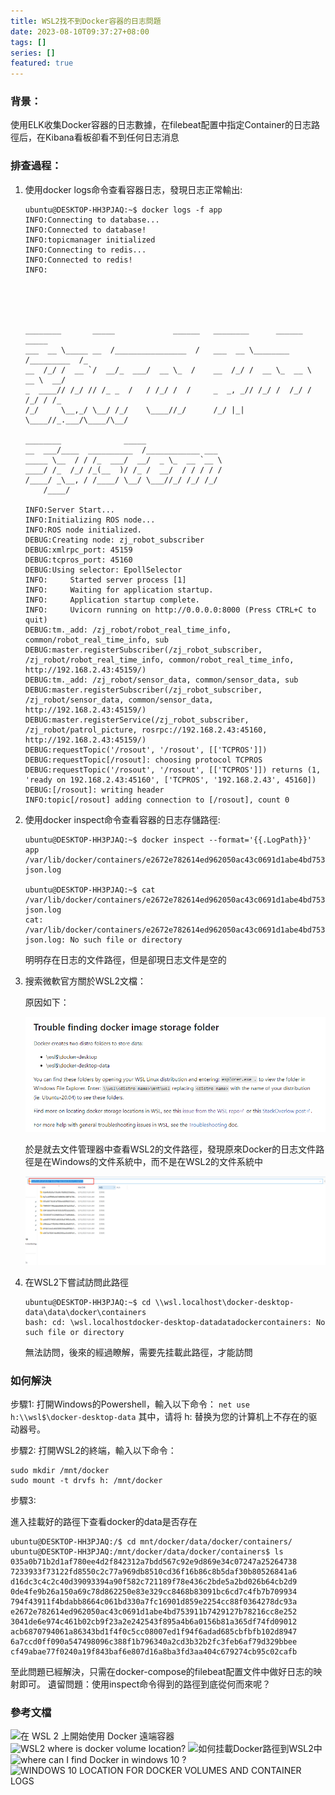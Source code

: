 ```yaml
---
title: WSL2找不到Docker容器的日志問題
date: 2023-08-10T09:37:27+08:00
tags: []
series: []
featured: true
---
```


### 背景：
使用ELK收集Docker容器的日志數據，在filebeat配置中指定Container的日志路徑后，在Kibana看板卻看不到任何日志消息

### 排查過程：

1. 使用docker logs命令查看容器日志，發現日志正常輸出:
    ```
    ubuntu@DESKTOP-HH3PJAQ:~$ docker logs -f app
    INFO:Connecting to database...
    INFO:Connected to database!
    INFO:topicmanager initialized
    INFO:Connecting to redis...
    INFO:Connected to redis!
    INFO:





    ________       _____             ______   ________      ______       _____ 
    ___  __ \_____ __  /________________  /   ___  __ \________  /_________  /_
    __  /_/ /  __ `/  __/_  ___/  __ \_  /    __  /_/ /  __ \_  __ \  __ \  __/
    _  ____// /_/ // /_ _  /   / /_/ /  /     _  _, _// /_/ /  /_/ / /_/ / /_  
    /_/     \__,_/ \__/ /_/    \____//_/      /_/ |_| \____//_.___/\____/\__/  
                                                                            
    ________              _____                 
    __  ___/____  __________  /____________ ___ 
    _____ \__  / / /_  ___/  __/  _ \_  __ `__ \
    ____/ /_  /_/ /_(__  )/ /_ /  __/  / / / / /
    /____/ _\__, / /____/ \__/ \___//_/ /_/ /_/ 
        /____/                               

    INFO:Server Start...
    INFO:Initializing ROS node...
    INFO:ROS node initialized.
    DEBUG:Creating node: zj_robot_subscriber
    DEBUG:xmlrpc_port: 45159
    DEBUG:tcpros_port: 45160
    DEBUG:Using selector: EpollSelector
    INFO:     Started server process [1]
    INFO:     Waiting for application startup.
    INFO:     Application startup complete.
    INFO:     Uvicorn running on http://0.0.0.0:8000 (Press CTRL+C to quit)
    DEBUG:tm._add: /zj_robot/robot_real_time_info, common/robot_real_time_info, sub
    DEBUG:master.registerSubscriber(/zj_robot_subscriber, /zj_robot/robot_real_time_info, common/robot_real_time_info, http://192.168.2.43:45159/)
    DEBUG:tm._add: /zj_robot/sensor_data, common/sensor_data, sub
    DEBUG:master.registerSubscriber(/zj_robot_subscriber, /zj_robot/sensor_data, common/sensor_data, http://192.168.2.43:45159/)
    DEBUG:master.registerService(/zj_robot_subscriber, /zj_robot/patrol_picture, rosrpc://192.168.2.43:45160, http://192.168.2.43:45159/)
    DEBUG:requestTopic('/rosout', '/rosout', [['TCPROS']])
    DEBUG:requestTopic[/rosout]: choosing protocol TCPROS
    DEBUG:requestTopic('/rosout', '/rosout', [['TCPROS']]) returns (1, 'ready on 192.168.2.43:45160', ['TCPROS', '192.168.2.43', 45160])
    DEBUG:[/rosout]: writing header
    INFO:topic[/rosout] adding connection to [/rosout], count 0
    ```

2. 使用docker inspect命令查看容器的日志存儲路徑:

    ```    
    ubuntu@DESKTOP-HH3PJAQ:~$ docker inspect --format='{{.LogPath}}' app
    /var/lib/docker/containers/e2672e782614ed962050ac43c0691d1abe4bd753911b7429127b78216cc8e252/e2672e782614ed962050ac43c0691d1abe4bd753911b7429127b78216cc8e252-json.log

    ubuntu@DESKTOP-HH3PJAQ:~$ cat /var/lib/docker/containers/e2672e782614ed962050ac43c0691d1abe4bd753911b7429127b78216cc8e252/e2672e782614ed962050ac43c0691d1abe4bd753911b7429127b78216cc8e252-json.log
    cat: /var/lib/docker/containers/e2672e782614ed962050ac43c0691d1abe4bd753911b7429127b78216cc8e252/e2672e782614ed962050ac43c0691d1abe4bd753911b7429127b78216cc8e252-json.log: No such file or directory
    ```

   明明存在日志的文件路徑，但是卻現日志文件是空的

3. 搜索微軟官方關於WSL2文檔：
   
   原因如下：

   ![image](../../static/images/77fc7dd5dda9c12f60e589b82d5d7e3.png)

    於是就去文件管理器中查看WSL2的文件路徑，發現原來Docker的日志文件路徑是在Windows的文件系統中，而不是在WSL2的文件系統中

    ![image](../../static/images/87bd14d7d50457d610fa920757d408a.png)

4. 在WSL2下嘗試訪問此路徑

    ```
    ubuntu@DESKTOP-HH3PJAQ:~$ cd \\wsl.localhost\docker-desktop-data\data\docker\containers
    bash: cd: \wsl.localhostdocker-desktop-datadatadockercontainers: No such file or directory
    ```
    無法訪問，後來的經過瞭解，需要先挂載此路徑，才能訪問


   


### 如何解決
步驟1:
打開Windows的Powershell，輸入以下命令：
```net use h:\\wsl$\docker-desktop-data```
其中，请将 h: 替换为您的计算机上不存在的驱动器号。

步驟2:
打開WSL2的終端，輸入以下命令：

```
sudo mkdir /mnt/docker
sudo mount -t drvfs h: /mnt/docker
```

步驟3:

進入挂載好的路徑下查看docker的data是否存在
```
ubuntu@DESKTOP-HH3PJAQ:/$ cd mnt/docker/data/docker/containers/
ubuntu@DESKTOP-HH3PJAQ:/mnt/docker/data/docker/containers$ ls
035a0b71b2d1af780ee4d2f842312a7bdd567c92e9d869e34c07247a25264738  7233933f73122fd8550c2c77a969db8510cd36f16b86c8b5daf30b80526841a6  d16dc3c4c2c40d39093394a90f582c721189f78e436c2bde5a2bd026b64cb2d9
0de4fe9b26a150a69c78d862250e83e329cc8468b83091bc6cd7c4fb7b709934  794f43911f4bdabb8664c061bd330a7fc16901d859e2254cc88f0364278dc93a  e2672e782614ed962050ac43c0691d1abe4bd753911b7429127b78216cc8e252
3041de6e974c461b02cb9f23a2e242543f895a4b6a0156b81a365df74fd09012  acb6870794061a86343bd1f4f0c5cc08007ed1f94f6adad685cbfbfb102d8947
6a7ccd0ff090a547498096c388f1b796340a2cd3b32b2fc3feb6af79d329bbee  cf49abae77f0240a19f843baf6e807d16a8ba3fd3aa404c679274cb95c02cafb
```

至此問題已經解決，只需在docker-compose的filebeat配置文件中做好日志的映射即可。
遺留問題：使用inspect命令得到的路徑到底從何而來呢？

### 參考文檔

![在 WSL 2 上開始使用 Docker 遠端容器](https://learn.microsoft.com/zh-tw/windows/wsl/tutorials/wsl-containers)
![WSL2 where is docker volume location? ](https://github.com/microsoft/WSL/discussions/4176)
![如何挂載Docker路徑到WSL2中](https://github.com/microsoft/WSL/discussions/4176#discussioncomment-831817)
![where can I find Docker in windows 10 ?](https://stackoverflow.com/questions/56518032/windows-10-and-docker-container-logs-docker-logging-driver)
![WINDOWS 10 LOCATION FOR DOCKER VOLUMES AND CONTAINER LOGS](https://reachmnadeem.wordpress.com/2021/02/14/windows-10-location-for-docker-volumes-and-container-logs/)
